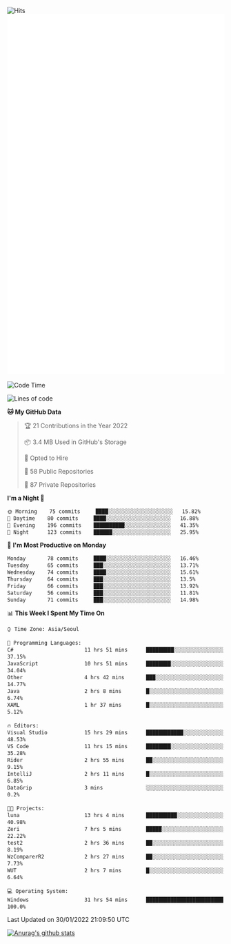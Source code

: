 ![Hits](https://hits.seeyoufarm.com/api/count/incr/badge.svg?url=https%3A%2F%2Fgithub.com%2Fkokose1234&count_bg=%2379C83D&title_bg=%23555555&icon=apple.svg&icon_color=%23E7E7E7&title=hits&edge_flat=false)
<br/>
![Metrics](https://github.com/kokose1234/kokose1234/blob/main/github-metrics.svg)

<!--START_SECTION:waka-->
![Code Time](http://img.shields.io/badge/Code%20Time-418%20hrs%2047%20mins-blue)

![Lines of code](https://img.shields.io/badge/From%20Hello%20World%20I%27ve%20Written-8%20Million%20lines%20of%20code-blue)

**🐱 My GitHub Data** 

> 🏆 21 Contributions in the Year 2022
 > 
> 📦 3.4 MB Used in GitHub's Storage 
 > 
> 💼 Opted to Hire
 > 
> 📜 58 Public Repositories 
 > 
> 🔑 87 Private Repositories  
 > 
**I'm a Night 🦉** 

```text
🌞 Morning    75 commits     ████░░░░░░░░░░░░░░░░░░░░░   15.82% 
🌆 Daytime    80 commits     ████░░░░░░░░░░░░░░░░░░░░░   16.88% 
🌃 Evening    196 commits    ██████████░░░░░░░░░░░░░░░   41.35% 
🌙 Night      123 commits    ██████░░░░░░░░░░░░░░░░░░░   25.95%

```
📅 **I'm Most Productive on Monday** 

```text
Monday       78 commits     ████░░░░░░░░░░░░░░░░░░░░░   16.46% 
Tuesday      65 commits     ███░░░░░░░░░░░░░░░░░░░░░░   13.71% 
Wednesday    74 commits     ████░░░░░░░░░░░░░░░░░░░░░   15.61% 
Thursday     64 commits     ███░░░░░░░░░░░░░░░░░░░░░░   13.5% 
Friday       66 commits     ███░░░░░░░░░░░░░░░░░░░░░░   13.92% 
Saturday     56 commits     ███░░░░░░░░░░░░░░░░░░░░░░   11.81% 
Sunday       71 commits     ███░░░░░░░░░░░░░░░░░░░░░░   14.98%

```


📊 **This Week I Spent My Time On** 

```text
⌚︎ Time Zone: Asia/Seoul

💬 Programming Languages: 
C#                       11 hrs 51 mins      █████████░░░░░░░░░░░░░░░░   37.15% 
JavaScript               10 hrs 51 mins      ████████░░░░░░░░░░░░░░░░░   34.04% 
Other                    4 hrs 42 mins       ███░░░░░░░░░░░░░░░░░░░░░░   14.77% 
Java                     2 hrs 8 mins        █░░░░░░░░░░░░░░░░░░░░░░░░   6.74% 
XAML                     1 hr 37 mins        █░░░░░░░░░░░░░░░░░░░░░░░░   5.12%

🔥 Editors: 
Visual Studio            15 hrs 29 mins      ████████████░░░░░░░░░░░░░   48.53% 
VS Code                  11 hrs 15 mins      ████████░░░░░░░░░░░░░░░░░   35.28% 
Rider                    2 hrs 55 mins       ██░░░░░░░░░░░░░░░░░░░░░░░   9.15% 
IntelliJ                 2 hrs 11 mins       █░░░░░░░░░░░░░░░░░░░░░░░░   6.85% 
DataGrip                 3 mins              ░░░░░░░░░░░░░░░░░░░░░░░░░   0.2%

🐱‍💻 Projects: 
luna                     13 hrs 4 mins       ██████████░░░░░░░░░░░░░░░   40.98% 
Zeri                     7 hrs 5 mins        █████░░░░░░░░░░░░░░░░░░░░   22.22% 
test2                    2 hrs 36 mins       ██░░░░░░░░░░░░░░░░░░░░░░░   8.19% 
WzComparerR2             2 hrs 27 mins       ██░░░░░░░░░░░░░░░░░░░░░░░   7.73% 
WUT                      2 hrs 7 mins        █░░░░░░░░░░░░░░░░░░░░░░░░   6.64%

💻 Operating System: 
Windows                  31 hrs 54 mins      █████████████████████████   100.0%

```


 Last Updated on 30/01/2022 21:09:50 UTC
<!--END_SECTION:waka-->

[![Anurag's github stats](https://github-readme-stats.vercel.app/api?username=kokose1234&theme=dracula)](https://github.com/anuraghazra/github-readme-stats)



	
